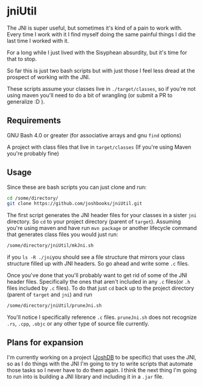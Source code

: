 # jniUtil
The JNI is super useful, but sometimes it's kind of a pain to work with.
Every time I work with it I find myself doing the same painful things I did the last time I 
worked with it.

For a long while I just lived with the Sisyphean absurdity, but it's time for that to stop.

So far this is just two bash scripts but with just those I feel less dread at the prospect 
of working with the JNI.

These scripts assume your classes live in `./target/classes`, so if you're not using maven 
you'll need to do a bit of wrangling (or submit a PR to generalize :D ).

## Requirements

GNU Bash 4.0 or greater (for associative arrays and gnu `find` options)

A project with class files that live in `target/classes` (If you're using Maven you're probably fine)

## Usage
Since these are bash scripts you can just clone and run:
```bash
cd /some/directory/
git clone https://github.com/joshbooks/jniUtil.git
```
The first script generates the JNI header files for your classes in a sister `jni` directory.
So `cd` to your project directory (parent of `target`).
Assuming you're using maven and have run `mvn package` or another lifecycle command that
generates class files you would just run:
```bash
/some/directory/jniUtil/mkJni.sh
```
if you `ls -R ./jni`you should see a file structure that mirrors your class structure
filled up with JNI headers. So go ahead and write some `.c` files.

Once you've done that you'll probably want to get rid of some of the JNI  header files.
Specifically the ones that aren't included in any `.c` files(or `.h` files included by 
`.c` files).
To do that just `cd` back up to the project directory (parent of `target` and `jni`) and
run 
```bash
/some/directory/jniUtil/pruneJni.sh
```

You'll notice I specifically reference `.c` files. `pruneJni.sh` does not recognize `.rs`,
`.cpp`, `.objc` or any other type of source file currently.

## Plans for expansion
I'm currently working on a project ([JoshDB](github.com/joshbooks/JoshDB) to be specific)
that uses the JNI, so as I do things with the JNI I'm going to try to write scripts that 
automate those tasks so I never have to do them again. I think the next thing I'm going 
to run into is building a JNI library and including it in a `.jar` file.

